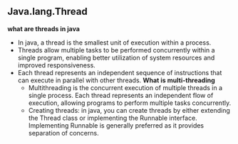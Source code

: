 ## Java.lang.Thread
**what are threads in java**
* In java, a thread is the smallest unit of execution within a process.
* Threads allow multiple tasks to be performed concurrently within a single program, enabling better utilization of system resources and improved responsiveness.
* Each thread represents an independent sequence of instructions that can execute in parallel with other threads.
**What is multi-threading**
  * Multithreading is the concurrent execution of multiple threads in a single process. Each thread represents an independent flow of execution, allowing programs to perform multiple tasks concurrently.
  * Creating threads: in java, you can create threads by either extending the Thread class or implementing the Runnable interface. Implementing Runnable is generally preferred as it provides separation of concerns.
